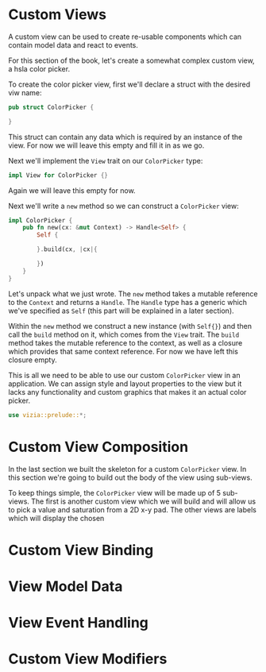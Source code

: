 # Custom Views

A custom view can be used to create re-usable components which can contain model data and react to events.

For this section of the book, let's create a somewhat complex custom view, a hsla color picker.

To create the color picker view, first we'll declare a struct with the desired viw name:

```rust
pub struct ColorPicker {

}
```

This struct can contain any data which is required by an instance of the view. For now we will leave this empty and fill it in as we go.

Next we'll implement the `View` trait on our `ColorPicker` type:

```rust
impl View for ColorPicker {}
```

Again we will leave this empty for now.

Next we'll write a `new` method so we can construct a `ColorPicker` view:

```rust
impl ColorPicker {
    pub fn new(cx: &mut Context) -> Handle<Self> {
        Self {

        }.build(cx, |cx|{

        })
    }
}
```

Let's unpack what we just wrote. The `new` method takes a mutable reference to the `Context` and returns a `Handle`. The `Handle` type has a generic which we've specified as `Self` (this part will be explained in a later section).

Within the `new` method we construct a new instance (with `Self{}`) and then call the `build` method on it, which comes from the `View` trait. The `build` method takes the mutable reference to the context, as well as a closure which provides that same context reference. For now we have left this closure empty.

This is all we need to be able to use our custom `ColorPicker` view in an application. We can assign style and layout properties to the view but it lacks any functionality and custom graphics that makes it an actual color picker.

```rust
use vizia::prelude::*;


```

# Custom View Composition

In the last section we built the skeleton for a custom `ColorPicker` view. In this section we're going to build out the body of the view using sub-views.

To keep things simple, the `ColorPicker` view will be made up of 5 sub-views. The first is another custom view which we will build and will allow us to pick a value and saturation from a 2D x-y pad. The other views are labels which will display the chosen

# Custom View Binding

# View Model Data

# View Event Handling

# Custom View Modifiers
